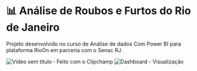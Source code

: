 # 📊 Análise de Roubos e Furtos do Rio de Janeiro 
 Projeto desenvolvido no curso de Análise de dados Com Power BI para plataforma RioOn em parceria com o Senac RJ.
 
 ![Vídeo sem título ‐ Feito com o Clipchamp](https://github.com/user-attachments/assets/5f837e73-42bc-40df-a1ef-8b50ae747651)
![Dashboard - Visualização](https://github.com/user-attachments/assets/9224817c-85e1-4c62-8b4e-af456fd3b765)






